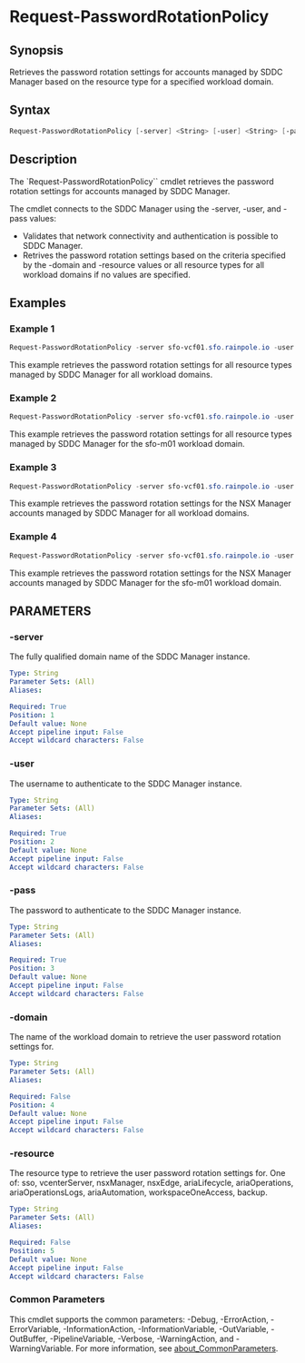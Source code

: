 # Request-PasswordRotationPolicy

## Synopsis

Retrieves the password rotation settings for accounts managed by SDDC Manager based on the resource type
for a specified workload domain.

## Syntax

```powershell
Request-PasswordRotationPolicy [-server] <String> [-user] <String> [-pass] <String> [[-domain] <String>] [[-resource] <String>] [<CommonParameters>]
```

## Description

The `Request-PasswordRotationPolicy`` cmdlet retrieves the password rotation settings for accounts managed by SDDC Manager.

The cmdlet connects to the SDDC Manager using the -server, -user, and -pass values:

- Validates that network connectivity and authentication is possible to SDDC Manager.
- Retrives the password rotation settings based on the criteria specified by the -domain and -resource values or all resource types for all workload domains if no values are specified.

## Examples

### Example 1

```powershell
Request-PasswordRotationPolicy -server sfo-vcf01.sfo.rainpole.io -user administrator@vsphere.local -pass VMw@re1!
```

This example retrieves the password rotation settings for all resource types managed by SDDC Manager for all workload domains.

### Example 2

```powershell
Request-PasswordRotationPolicy -server sfo-vcf01.sfo.rainpole.io -user administrator@vsphere.local -pass VMw@re1! -domain sfo-m01
```

This example retrieves the password rotation settings for all resource types managed by SDDC Manager for the sfo-m01 workload domain.

### Example 3

```powershell
Request-PasswordRotationPolicy -server sfo-vcf01.sfo.rainpole.io -user administrator@vsphere.local -pass VMw@re1! -resource nsxManager
```

This example retrieves the password rotation settings for the NSX Manager accounts managed by SDDC Manager for all workload domains.

### Example 4

```powershell
Request-PasswordRotationPolicy -server sfo-vcf01.sfo.rainpole.io -user administrator@vsphere.local -pass VMw@re1! -domain sfo-m01 -resource nsxManager
```

This example retrieves the password rotation settings for the NSX Manager accounts managed by SDDC Manager for the sfo-m01 workload domain.

## PARAMETERS

### -server

The fully qualified domain name of the SDDC Manager instance.

```yaml
Type: String
Parameter Sets: (All)
Aliases:

Required: True
Position: 1
Default value: None
Accept pipeline input: False
Accept wildcard characters: False
```

### -user

The username to authenticate to the SDDC Manager instance.

```yaml
Type: String
Parameter Sets: (All)
Aliases:

Required: True
Position: 2
Default value: None
Accept pipeline input: False
Accept wildcard characters: False
```

### -pass

The password to authenticate to the SDDC Manager instance.

```yaml
Type: String
Parameter Sets: (All)
Aliases:

Required: True
Position: 3
Default value: None
Accept pipeline input: False
Accept wildcard characters: False
```

### -domain

The name of the workload domain to retrieve the user password rotation settings for.

```yaml
Type: String
Parameter Sets: (All)
Aliases:

Required: False
Position: 4
Default value: None
Accept pipeline input: False
Accept wildcard characters: False
```

### -resource

The resource type to retrieve the user password rotation settings for. One of: sso, vcenterServer, nsxManager, nsxEdge, ariaLifecycle, ariaOperations, ariaOperationsLogs, ariaAutomation, workspaceOneAccess, backup.

```yaml
Type: String
Parameter Sets: (All)
Aliases:

Required: False
Position: 5
Default value: None
Accept pipeline input: False
Accept wildcard characters: False
```

### Common Parameters

This cmdlet supports the common parameters: -Debug, -ErrorAction, -ErrorVariable, -InformationAction, -InformationVariable, -OutVariable, -OutBuffer, -PipelineVariable, -Verbose, -WarningAction, and -WarningVariable. For more information, see [about_CommonParameters](http://go.microsoft.com/fwlink/?LinkID=113216).
